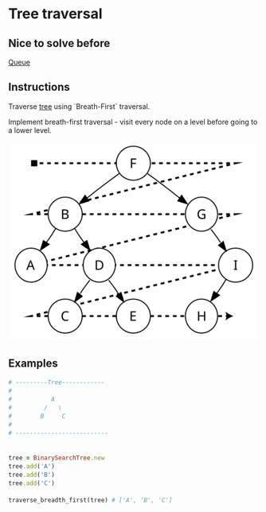 # Tree traversal

## Nice to solve before

[Queue](../../../queue/basic/README.md)

## Instructions

Traverse [tree](https://en.wikipedia.org/wiki/Tree_(data_structure)) using `Breath-First` traversal.

Implement breath-first traversal - visit every node on a level before going to a lower level.

![breadth_first_traversal.svg](misc/breadth_first_traversal.svg)

## Examples

```ruby
# ---------Tree------------
#
#           A
#         /   \
#        B     C
#
# --------------------------


tree = BinarySearchTree.new
tree.add('A')
tree.add('B')
tree.add('C')

traverse_breadth_first(tree) # ['A', 'B', 'C']
```

